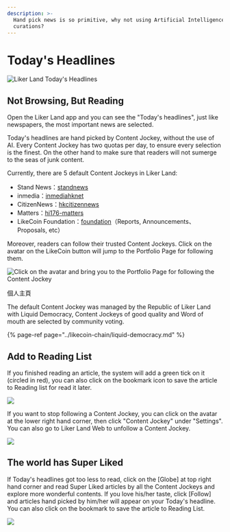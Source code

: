 ```yaml
---
description: >-
  Hand pick news is so primitive, why not using Artificial Intelligence for
  curations?
---
```


# Today's Headlines

![Liker Land Today&apos;s Headlines](https://gblobscdn.gitbook.com/assets%2F-LL4mdaVjNgL6A1--PV0%2F-MIxM2Gj5gZytWRtDfOy%2F-MIxwLL6REhjwHPRVJo8%2Fphoto6332505717323442883.jpg?alt=media&token=92003ce5-7e02-4a05-9e50-6d4c7cdab7fb)

## Not Browsing, But Reading <a id="bu-shi-liu-lan-er-shi-yue-du"></a>

Open the Liker Land app and you can see the "Today's headlines", just like newspapers, the most important news are selected.

Today's headlines are hand picked by Content Jockey, without the use of AI. Every Content Jockey has two quotas per day, to ensure every selection is the finest. On the other hand to make sure that readers will not sumerge to the seas of junk content.

Currently, there are 5 default Content Jockeys in Liker Land:

*  Stand News：[standnews](https://like.co/standnews)​
* inmedia：[inmediahknet](https://like.co/inmediahknet)​
* CitizenNews：[hkcitizennews](https://like.co/hkcitizennews)​
* Matters：[hi176-matters](https://like.co/hi176-matters)​
* LikeCoin Foundation：[foundation](https://like.co/foundation)（Reports, Announcements、Proposals, etc）

Moreover, readers can follow their trusted Content Jockeys. Click on the avatar on the LikeCoin button will jump to the Portfolio Page for following them.

![Click on the avatar and bring you to the Portfolio Page for following the Content Jockey](https://gblobscdn.gitbook.com/assets%2F-LL4mdaVjNgL6A1--PV0%2F-MNwB4Tft0sWSyDpXzhe%2F-MNwRqxlb-hiotgBbA-n%2Fsuper-like-reader-4.png?alt=media&token=c6f47e04-4cdf-4179-a160-14d0f611b1c3)

個人主頁

The default Content Jockey was managed by the Republic of Liker Land with Liquid Democracy, Content Jockeys of good quality and Word of mouth are selected by community voting.

{% page-ref page="../likecoin-chain/liquid-democracy.md" %}

## Add to Reading List

If you finished reading an article, the system will add a green tick on it \(circled in red\), you can also click on the bookmark icon to save the article to Reading list for read it later.

![](../../.gitbook/assets/super-like-reader-1-en.png)

If you want to stop following a Content Jockey, you can click on the avatar at the lower right hand corner, then click "Content Jockey" under "Settings". You can also go to Liker Land Web to unfollow a Content Jockey.

![](../../.gitbook/assets/super-like-reader-2-en.png)

## The world has Super Liked

If Today's headlines got too less to read, click on the \[Globe\] at top right hand corner and read Super Liked articles by all the Content Jockeys and explore more wonderful contents. If you love his/her taste, click \[Follow\] and articles hand picked  by him/her will appear on your Today's headline. You can also click on the bookmark to save the article to Reading List.

![](../../.gitbook/assets/super-like-reader-3-en.png)

